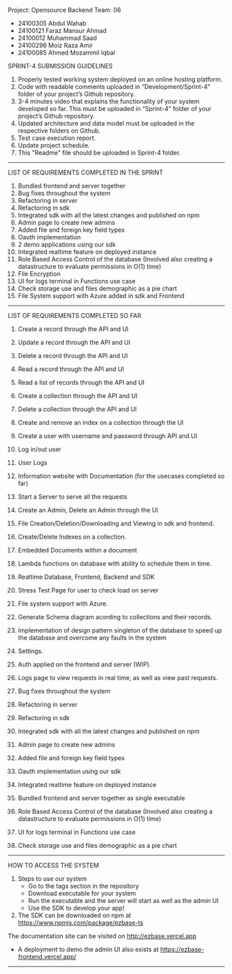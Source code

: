 Project: Opensource Backend
Team: 06

- 24100305 Abdul Wahab
- 24100121 Faraz Mansur Ahmad
- 24100012 Muhammad Saad
- 24100296 Moiz Raza Amir
- 24100085 Ahmed Mozammil Iqbal

SPRINT-4 SUBMISSION GUIDELINES

1. Properly tested working system deployed on an online hosting platform.
2. Code with readable comments uploaded in “Development/Sprint-4” folder of your project’s Github repository.
3. 3-4 minutes video that explains the functionality of your system developed so far. This must be uploaded in “Sprint-4” folder of your project’s Github repository.
4. Updated architecture and data model must be uploaded in the respective folders on Github.
5. Test case execution report.
6. Update project schedule.
7. This "Readme" file should be uploaded in Sprint-4 folder.



------------------------------------------------------------------------------------------------

LIST OF REQUIREMENTS COMPLETED IN THE SPRINT

1. Bundled frontend and server together
2. Bug fixes throughout the system
3. Refactoring in server
4. Refactoring in sdk
5. Integrated sdk with all the latest changes and published on npm
6. Admin page to create new admins
7. Added file and foreign key field types
8. Oauth implementation
9. 2 demo applications using our sdk
10. Integrated realtime feature on deployed instance
11. Role Based Access Control of the database (Involved also creating a datastructure to evaluate permissions in O(1) time)
12. File Encryption
13. UI for logs terminal in Functions use case
14. Check storage use and files demographic as a pie chart
15. File System support with Azure added in sdk and Frontend
    

------------------------------------------------------------------------------------------------


LIST OF REQUIREMENTS COMPLETED SO FAR

1.	Create a record through the API and UI
2.	Update a record through the API and UI
3.	Delete a record through the API and UI
4.	Read a record through the API and UI
5.  Read a list of records through the API and UI
6.	Create a collection through the API and UI
7.	Delete a collection through the API and UI
8.  Create and remove an index on a collection through the UI
9.  Create a user with username and password through API and UI
10. Log in/out user
11. User Logs
12. Information website with Documentation (for the usecases completed so far)
13.	Start a Server to serve all the requests
14. Create an Admin, Delete an Admin through the UI
15. File Creation/Deletion/Downloading and Viewing in sdk and frontend.
16. Create/Delete Indexes on a collection.

17. Embedded Documents within a document
18. Lambda functions on database with ability to schedule them in time.
19. Realtime Database, Frontend, Backend and SDK
20. Stress Test Page for user to check load on server
21. File system support with Azure.
22. Generate Schema diagram acording to collections and their records.
23. Implementation of design pattern singleton of the database to speed up the database and overcome any faults in the system
24. Settings.
25. Auth applied on the frontend and server (WIP).
26. Logs page to view requests in real time, as well as view past requests.
27. Bug fixes throughout the system
28. Refactoring in server
39. Refactoring in sdk
30. Integrated sdk with all the latest changes and published on npm
31. Admin page to create new admins
32. Added file and foreign key field types
33. Oauth implementation using our sdk
34. Integrated realtime feature on deployed instance
35. Bundled frontend and server together as single executable
36. Role Based Access Control of the database (Involved also creating a datastructure to evaluate permissions in O(1) time)
37. UI for logs terminal in Functions use case
38. Check storage use and files demographic as a pie chart

------------------------------------------------------------------------------------------------
HOW TO ACCESS THE SYSTEM

1. Steps to use our system
    - Go to the tags section in the repository
    - Download executable for your system
    - Run the executable and the server will start as well as the admin UI
    - Use the SDK to develop your app!
2. The SDK can be downloaded on npm at https://www.npmjs.com/package/ezbase-ts

The documentation site can be visited on http://ezbase.vercel.app

* A deployment to demo the admin UI also exists at https://ezbase-frontend.vercel.app/
------------------------------------------------------------------------------------------------
